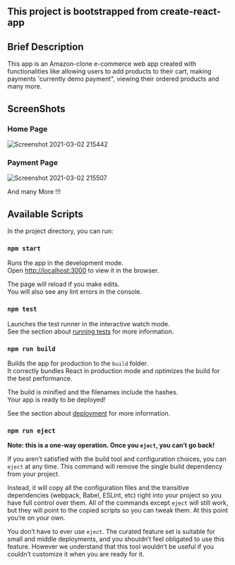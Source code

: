 ## This project is bootstrapped from create-react-app

## Brief Description
This app is an Amazon-clone e-commerce web app created with functionalities like allowing users to add products to their cart, making payments 'currently demo payment", viewing their ordered products and many more.

## ScreenShots
### Home Page
![Screenshot 2021-03-02 215442](https://user-images.githubusercontent.com/49061068/109679958-085a8300-7ba2-11eb-91c6-025029bf26c7.png)
### Payment Page
![Screenshot 2021-03-02 215507](https://user-images.githubusercontent.com/49061068/109680042-20ca9d80-7ba2-11eb-9140-4ae394ceb5d7.png)

And many More !!!


## Available Scripts

In the project directory, you can run:

### `npm start`

Runs the app in the development mode.<br />
Open [http://localhost:3000](http://localhost:3000) to view it in the browser.

The page will reload if you make edits.<br />
You will also see any lint errors in the console.

### `npm test`

Launches the test runner in the interactive watch mode.<br />
See the section about [running tests](https://facebook.github.io/create-react-app/docs/running-tests) for more information.

### `npm run build`

Builds the app for production to the `build` folder.<br />
It correctly bundles React in production mode and optimizes the build for the best performance.

The build is minified and the filenames include the hashes.<br />
Your app is ready to be deployed!

See the section about [deployment](https://facebook.github.io/create-react-app/docs/deployment) for more information.

### `npm run eject`

**Note: this is a one-way operation. Once you `eject`, you can’t go back!**

If you aren’t satisfied with the build tool and configuration choices, you can `eject` at any time. This command will remove the single build dependency from your project.

Instead, it will copy all the configuration files and the transitive dependencies (webpack, Babel, ESLint, etc) right into your project so you have full control over them. All of the commands except `eject` will still work, but they will point to the copied scripts so you can tweak them. At this point you’re on your own.

You don’t have to ever use `eject`. The curated feature set is suitable for small and middle deployments, and you shouldn’t feel obligated to use this feature. However we understand that this tool wouldn’t be useful if you couldn’t customize it when you are ready for it.


